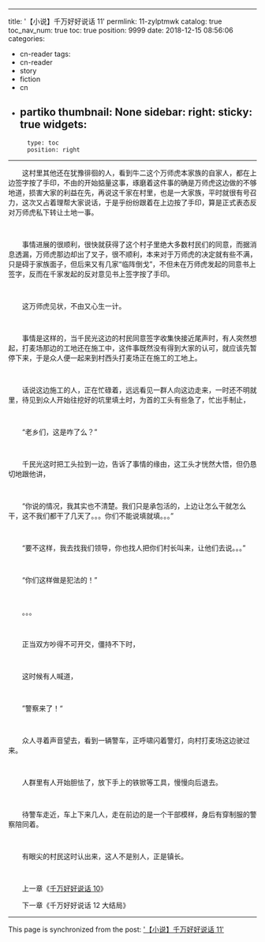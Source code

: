 
---
title: '【小说】千万好好说话 11'
permlink: 11-zylptmwk
catalog: true
toc_nav_num: true
toc: true
position: 9999
date: 2018-12-15 08:56:06
categories:
- cn-reader
tags:
- cn-reader
- story
- fiction
- cn
- partiko
thumbnail: None
sidebar:
    right:
        sticky: true
widgets:
    -
        type: toc
        position: right
---


<html>
<p>　　这村里其他还在犹豫徘徊的人，看到牛二这个万师虎本家族的自家人，都在上边签字按了手印，不由的开始掂量这事，琢磨着这件事的确是万师虎这边做的不够地道，损害大家的利益在先，再说这千家在村里，也是一大家族，平时就很有号召力，这次又占着理帮大家说话，于是乎纷纷跟着在上边按了手印，算是正式表态反对万师虎私下转让土地一事。</p>
<p><br></p>
<p>　　事情进展的很顺利，很快就获得了这个村子里绝大多数村民们的同意，而据消息透漏，万师虎那边却出了叉子，很不顺利，本来对于万师虎的决定就有些不满，只是碍于家族面子，但后来又有几家“临阵倒戈”，不但未在万师虎发起的同意书上签字，反而在千家发起的反对意见书上签字按了手印。</p>
<p><br></p>
<p>　　这万师虎见状，不由又心生一计。</p>
<p><br></p>
<p>　　事情是这样的，当千民光这边的村民同意签字收集快接近尾声时，有人突然想起，打麦场那边的工地还在施工中，这件事既然没有得到大家的认可，就应该先暂停下来，于是众人便一起来到村西头打麦场正在施工的工地上。</p>
<p><br></p>
<p>　　话说这边施工的人，正在忙碌着，远远看见一群人向这边走来，一时还不明就里，待见到众人开始往挖好的坑里填土时，为首的工头有些急了，忙出手制止，</p>
<p><br></p>
<p>　　“老乡们，这是咋了么？”</p>
<p><br></p>
<p>　　千民光这时把工头拉到一边，告诉了事情的缘由，这工头才恍然大悟，但仍恳切地跟他讲，</p>
<p><br></p>
<p>　　“你说的情况，我其实也不清楚。我们只是承包活的，上边让怎么干就怎么干，这不我们都干了几天了。。。你们不能说填就填。。。”</p>
<p><br></p>
<p>　　“要不这样，我去找我们领导，你也找人把你们村长叫来，让他们去说。。。”</p>
<p><br></p>
<p>　　“你们这样做是犯法的！”</p>
<p><br></p>
<p>　　。。。</p>
<p><br></p>
<p>　　正当双方吵得不可开交，僵持不下时，</p>
<p><br></p>
<p>　　这时候有人喊道，</p>
<p><br></p>
<p>　　”警察来了！“</p>
<p><br></p>
<p>　　众人寻着声音望去，看到一辆警车，正呼啸闪着警灯，向村打麦场这边驶过来。</p>
<p><br></p>
<p>　　人群里有人开始胆怯了，放下手上的铁锨等工具，慢慢向后退去。</p>
<p><br></p>
<p>　　待警车走近，车上下来几人，走在前边的是一个干部模样，身后有穿制服的警察陪同着。</p>
<p><br></p>
<p>　　有眼尖的村民这时认出来，这人不是别人，正是镇长。</p>
<p><br></p>
<p>　　上一章《<a href="https://steemit.com/cn-reader/@rivalhw/3irzhg-10">千万好好说话 10</a>》</p>
<p>　　下一章《千万好好说话 12 大结局》</p>
</html>

- - -

This page is synchronized from the post: ['【小说】千万好好说话 11'](https://steemit.com/@rivalhw/11-zylptmwk)
